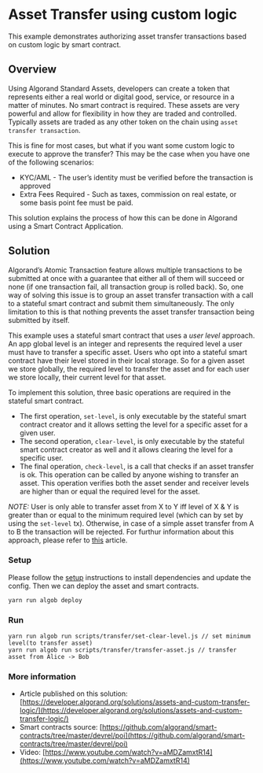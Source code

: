 # Asset Transfer using custom logic

This example demonstrates authorizing asset transfer transactions based on custom logic by smart contract.

## Overview

Using Algorand Standard Assets, developers can create a token that represents either a real world or digital good, service, or resource in a matter of minutes. No smart contract is required. These assets are very powerful and allow for flexibility in how they are traded and controlled. Typically assets are traded as any other token on the chain using `asset transfer transaction`.

This is fine for most cases, but what if you want some custom logic to execute to approve the transfer? This may be the case when you have one of the following scenarios:

- KYC/AML - The user’s identity must be verified before the transaction is approved
- Extra Fees Required - Such as taxes, commission on real estate, or some basis point fee must be paid.

This solution explains the process of how this can be done in Algorand using a Smart Contract Application.

## Solution

Algorand’s Atomic Transaction feature allows multiple transactions to be submitted at once with a guarantee that either all of them will succeed or none (if one transaction fail, all transaction group is rolled back). So, one way of solving this issue is to group an asset transfer transaction with a call to a stateful smart contract and submit them simultaneously. The only limitation to this is that nothing prevents the asset transfer transaction being submitted by itself.

This example uses a stateful smart contract that uses a _user level_ approach. An app global level is an integer and represents the required level a user must have to transfer a specific asset. Users who opt into a stateful smart contract have their level stored in their local storage. So for a given asset we store globally, the required level to transfer the asset and for each user we store locally, their current level for that asset.

To implement this solution, three basic operations are required in the stateful smart contract.
- The first operation, `set-level`, is only executable by the stateful smart contract creator and it allows setting the level for a specific asset for a given user.
- The second operation, `clear-level`, is only executable by the stateful smart contract creator as well and it allows clearing the level for a specific user.
- The final operation, `check-level`, is a call that checks if an asset transfer is ok. This operation can be called by anyone wishing to transfer an asset. This operation verifies both the asset sender and receiver levels are higher than or equal the required level for the asset.

*NOTE:* User is only able to transfer asset from X to Y iff level of X & Y is greater than or equal to the minimum required level (which can by set by using the `set-level` tx). Otherwise, in case of a simple asset transfer from A to B the transaction will be rejected. For furthur information about this approach, please refer to [this](https://developer.algorand.org/solutions/assets-and-custom-transfer-logic/) article.

### Setup

Please follow the [setup](../README.md) instructions to install dependencies and update the config. Then we can deploy the asset and smart contracts.

```
yarn run algob deploy
```

### Run
```
yarn run algob run scripts/transfer/set-clear-level.js // set minimum level(to transfer asset)
yarn run algob run scripts/transfer/transfer-asset.js // transfer asset from Alice -> Bob
```

### More information


+ Article published on this solution: [https://developer.algorand.org/solutions/assets-and-custom-transfer-logic/](https://developer.algorand.org/solutions/assets-and-custom-transfer-logic/)
+ Smart contracts source: [https://github.com/algorand/smart-contracts/tree/master/devrel/poi](https://github.com/algorand/smart-contracts/tree/master/devrel/poi)
+ Video: [https://www.youtube.com/watch?v=aMDZamxtR14](https://www.youtube.com/watch?v=aMDZamxtR14)
